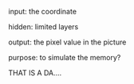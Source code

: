 input:
    the coordinate

hidden:
    limited layers

output:
    the pixel value in the picture

purpose:
    to simulate the memory?

THAT IS A DA....

